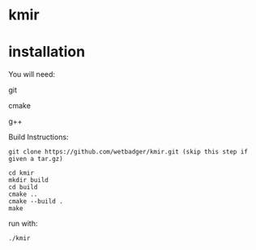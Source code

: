 # kmir
# installation

You will need:

git

cmake

g++

Build Instructions:

    git clone https://github.com/wetbadger/kmir.git (skip this step if given a tar.gz)

    cd kmir
    mkdir build
    cd build
    cmake ..
    cmake --build .
    make
    
run with:
    
    ./kmir
    
